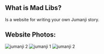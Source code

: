 ## What is Mad Libs? 
Is a website for writing your own Jumanji story.

## Website Photos:
![jumanji 2](https://github.com/user-attachments/assets/1e7044df-4c64-4e67-8bb2-aed8692557cc)
![jumanji 1](https://github.com/user-attachments/assets/683122be-c864-450c-9472-3d1f39f1ee91)
![jumanji 2](https://github.com/user-attachments/assets/b9d093fb-c669-409f-8adf-3cba6a764ff1)
